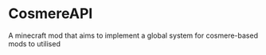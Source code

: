 # CosmereAPI
A minecraft mod that aims to implement a global system for cosmere-based mods to utilised
